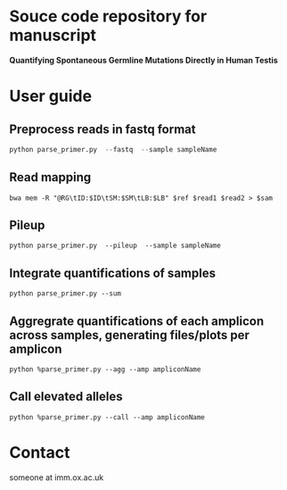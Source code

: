 # Souce code repository for manuscript
**Quantifying Spontaneous Germline Mutations Directly in Human Testis**

# User guide

## Preprocess reads in fastq format

```python
python parse_primer.py  --fastq  --sample sampleName
```

## Read mapping

```
bwa mem -R "@RG\tID:$ID\tSM:$SM\tLB:$LB" $ref $read1 $read2 > $sam
```
## Pileup

```
python parse_primer.py  --pileup  --sample sampleName
```

## Integrate quantifications of samples
```
python parse_primer.py --sum
```

## Aggregrate quantifications of each amplicon across samples, generating files/plots per amplicon
```
python %parse_primer.py --agg --amp ampliconName
```

## Call elevated alleles

```
python %parse_primer.py --call --amp ampliconName
```

# Contact
  someone at imm.ox.ac.uk